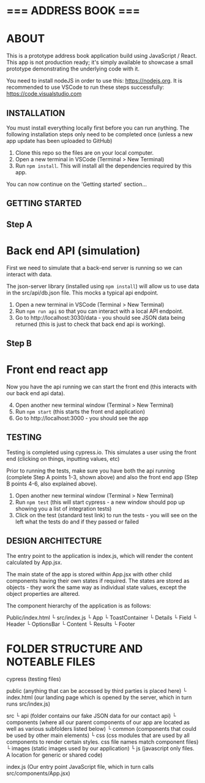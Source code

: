 # === ADDRESS BOOK ===

# ABOUT

This is a prototype address book application build using JavaScript / React. This app is not production ready; it's simply available to showcase a small prototype demonstrating the underlying code with it.

You need to install nodeJS in order to use this: https://nodejs.org.
It is recommended to use VSCode to run these steps successfully: https://code.visualstudio.com

## INSTALLATION

You must install everything locally first before you can run anything. The following installation steps only need to be completed once (unless a new app update has been uploaded to GitHub)

1. Clone this repo so the files are on your local computer.
2. Open a new terminal in VSCode (Terminal > New Terminal)
3. Run `npm install`. This will install all the dependencies required by this app.

You can now continue on the 'Getting started' section...

## GETTING STARTED

## Step A

# Back end API (simulation)

First we need to simulate that a back-end server is running so we can interact with data.

The json-server library (installed using `npm install`) will allow us to use data in the src/api/db.json file. This mocks a typical api endpoint.

1. Open a new terminal in VSCode (Terminal > New Terminal)
2. Run `npm run api` so that you can interact with a local API endpoint.
3. Go to http://localhost:3030/data - you should see JSON data being returned (this is just to check that back end api is working).

## Step B

# Front end react app

Now you have the api running we can start the front end (this interacts with our back end api data).

4. Open another new terminal window (Terminal > New Terminal)
5. Run `npm start` (this starts the front end application)
6. Go to http://localhost:3000 - you should see the app

## TESTING

Testing is completed using cypress.io. This simulates a user using the front end (clicking on things, inputting values, etc)

Prior to running the tests, make sure you have both the api running (complete Step A points 1-3, shown above) and also the front end app (Step B points 4-6, also explained above).

1. Open another new terminal window (Terminal > New Terminal)
2. Run `npm test` (this will start cypress - a new window should pop up showing you a list of integration tests)
3. Click on the test (standard test link) to run the tests - you will see on the left what the tests do and if they passed or failed

## DESIGN ARCHITECTURE

The entry point to the application is index.js, which will render the content calculated by App.jsx.

The main state of the app is stored within App.jsx with other child components having their own states if required. The states are stored as objects - they work the same way as individual state values, except the object properties are altered.

The component hierarchy of the application is as follows:

Public/index.html
└ src/index.js
└ App
└ ToastContainer
└ Details
└ Field
└ Header
└ OptionsBar
└ Content
└ Results
└ Footer

# FOLDER STRUCTURE AND NOTEABLE FILES

cypress (testing files)

public (anything that can be accessed by third parties is placed here)
└ index.html (our landing page which is opened by the server, which in turn runs src/index.js)

src
└ api (folder contains our fake JSON data for our contact api)
└ components (where all our parent components of our app are located as well as various subfolders listed below)
└ common (components that could be used by other main elements)
└ css (css modules that are used by all components to render certain styles. css file names match component files)
└ images (static images used by our application)
└ js (javascript only files. A location for generic or shared code)

index.js (Our entry point JavaScript file, which in turn calls src/components/App.jsx)
